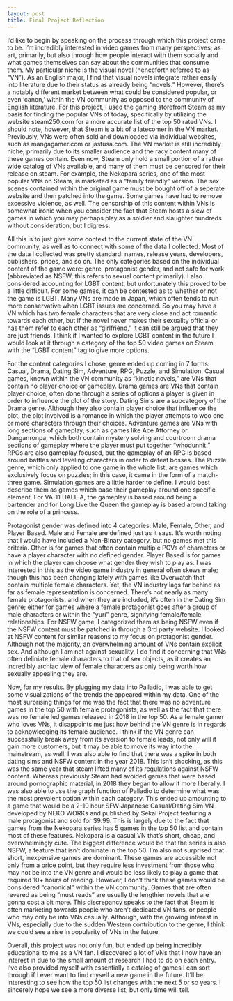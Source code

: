 ```yaml
---
layout: post
title: Final Project Reflection
---
```


I’d like to begin by speaking on the process through which this project came to be. I’m incredibly interested in video games from many perspectives; as art, primarily, but also through how people interact with them socially and what games themselves can say about the communities that consume them. My particular niche is the visual novel (henceforth referred to as “VN”). As an English major, I find that visual novels integrate rather easily into literature due to their status as already being “novels.” However, there’s a notably different market between what could be considered popular, or even ‘canon,’ within the VN community as opposed to the community of English literature. For this project, I used the gaming storefront Steam as my basis for finding the popular VNs of today, specifically by utilizing the website steam250.com for a more accurate list of the top 50 rated VNs. I should note, however, that Steam is a bit of a latecomer in the VN market. Previously, VNs were often sold and downloaded via individual websites, such as mangagamer.com or jastusa.com. The VN market is still incredibly niche, primarily due to its smaller audience and the racy content many of these games contain. Even now, Steam only hold a small portion of a rather wide catalog of VNs available, and many of them must be censored for their release on steam. For example, the Nekopara series, one of the most popular VNs on Steam, is marketed as a “family friendly” version. The sex scenes contained within the original game must be bought off of a seperate website and then patched into the game. Some games have had to remove excessive violence, as well. The censorship of this content within VNs is somewhat ironic when you consider the fact that Steam hosts a slew of games in which you may perhaps play as a soldier and slaughter hundreds without consideration, but I digress. 
	
All this is to just give some context to the current state of the VN community, as well as to connect with some of the data I collected. Most of the data I collected was pretty standard: names, release years, developers, publishers, prices, and so on. The only categories based on the individual content of the game were: genre, protagonist gender, and not safe for work (abbreviated as NSFW; this refers to sexual content primarily). I also considered accounting for LGBT content, but unfortunately this proved to be a little difficult. For some games, it can be contested as to whether or not the game is LGBT. Many VNs are made in Japan, which often tends to run more conservative when LGBT issues are concerned. So you may have a VN which has two female characters that are very close and act romantic towards each other, but if the novel never makes their sexuality official or has them refer to each other as “girlfriend,” it can still be argued that they are just friends. I think if I wanted to explore LGBT content in the future I would look at it through a category of the top 50 video games on Steam with the “LGBT content” tag to give more options. 
	
For the content categories I chose, genre ended up coming in 7 forms: Casual, Drama, Dating Sim, Adventure, RPG, Puzzle, and Simulation. Casual games, known within the VN community as “kinetic novels,” are VNs that contain no player choice or gameplay. Drama games are VNs that contain player choice, often done through a series of options a player is given in order to influence the plot of the story. Dating Sims are a subcategory of the Drama genre. Although they also contain player choice that influence the plot, the plot involved is a romance in which the player attempts to woo one or more characters through their choices. Adventure games are VNs with long sections of gameplay, such as games like Ace Attorney or Danganronpa, which both contain mystery solving and courtroom drama sections of gameplay where the player must put together “whodunnit.” RPGs are also gameplay focused, but the gameplay of an RPG is based around battles and leveling characters in order to defeat bosses. The Puzzle genre, which only applied to one game in the whole list, are games which exclusively focus on puzzles; in this case, it came in the form of a match-three game. Simulation games are a little harder to define. I would best describe them as games which base their gameplay around one specific element. For VA-11 HALL-A, the gameplay is based around being a bartender and for Long Live the Queen the gameplay is based around taking on the role of a princess.
	
Protagonist gender was defined into 4 categories: Male, Female, Other, and Player Based. Male and Female are defined just as it says. It’s worth noting that I would have included a Non-Binary category, but no games met this criteria. Other is for games that often contain multiple POVs of characters or have a player character with no defined gender. Player Based is for games in which the player can choose what gender they wish to play as. I was interested in this as the video game industry in general often skews male; though this has been changing lately with games like Overwatch that contain multiple female characters. Yet, the VN industry lags far behind as far as female representation is concerned. There’s not nearly as many female protagonists, and when they are included, it’s often in the Dating Sim genre; either for games where a female protagonist goes after a group of male characters or within the “yuri” genre, signifying female/female relationships. For NSFW game, I categorized them as being NSFW even if the NSFW content must be patched in through a 3rd party website. I looked at NSFW content for similar reasons to my focus on protagonist gender. Although not the majority, an overwhelming amount of VNs contain explicit sex. And although I am not against sexuality, I do find it concerning that VNs often deliniate female characters to that of sex objects, as it creates an incredibly archiac view of female characters as only being worth how sexually appealing they are.
	
Now, for my results. By plugging my data into Palladio, I was able to get some visualizations of the trends the appeared within my data. One of the most surprising things for me was the fact that there was no adventure games in the top 50 with female protagonists, as well as the fact that there was no female led games released in 2018 in the top 50. As a female gamer who loves VNs, it disappoints me just how behind the VN genre is in regards to acknowledging its female audience. I think if the VN genre can successfully break away from its aversion to female leads, not only will it gain more customers, but it may be able to move its way into the mainstream, as well. I was also able to find that there was a spike in both dating sims and NSFW content in the year 2018. This isn’t shocking, as this was the same year that steam lifted many of its regulations against NSFW content. Whereas previously Steam had avoided games that were based around pornographic material, in 2018 they began to allow it more liberally. I was also able to use the graph function of Palladio to determine what was the most prevalent option within each category. This ended up amounting to a game that would be a 2-10 hour SFW Japanese Casual/Dating Sim VN developed by NEKO WORKs and published by Sekai Project featuring a male protagonist and sold for $9.99. This is largely due to the fact that games from the Nekopara series has 5 games in the top 50 list and contain most of these features. Nekopara is a casual VN that’s short, cheap, and overwhelmingly cute. The biggest difference would be that the series is also NSFW, a feature that isn’t dominate in the top 50. I’m also not surprised that short, inexpensive games are dominant. These games are accessible not only from a price point, but they require less investment from those who may not be into the VN genre and would be less likely to play a game that required 10+ hours of reading. However, I don’t think these games would be considered “canonical” within the VN community. Games that are often revered as being “must reads” are usually the lengthier novels that are gonna cost a bit more. This discrepancy speaks to the fact that Steam is often marketing towards people who aren’t dedicated VN fans, or people who may only be into VNs casually. Although, with the growing interest in VNs, especially due to the sudden Western contribution to the genre, I think we could see a rise in popularity of VNs in the future.
	
Overall, this project was not only fun, but ended up being incredibly educational to me as a VN fan. I discovered a lot of VNs that I now have an interest in due to the small amount of research I had to do on each entry. I’ve also provided myself with essentially a catalog of games I can sort through if I ever want to find myself a new game in the future. It’ll be interesting to see how the top 50 list changes with the next 5 or so years. I sincerely hope we see a more diverse list, but only time will tell.
